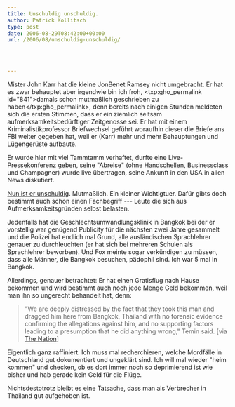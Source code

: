 ```yaml
---
title: Unschuldig unschuldig.
author: Patrick Kollitsch
type: post
date: 2006-08-29T08:42:00+00:00
url: /2006/08/unschuldig-unschuldig/




---
```

Mister John Karr hat die kleine JonBenet Ramsey nicht umgebracht. Er hat es zwar behauptet aber irgendwie bin ich froh, <txp:gho_permalink id="841">damals schon mutma&szlig;lich geschrieben zu haben</txp:gho_permalink>, denn bereits nach einigen Stunden meldeten sich die ersten Stimmen, dass er ein ziemlich seltsam aufmerksamkeitsbed&uuml;rftiger Zeitgenosse sei. Er hat mit einem Kriminalistikprofessor Briefwechsel gef&uuml;hrt woraufhin dieser die Briefe ans FBI weiter gegeben hat, weil er (Karr) mehr und mehr Behauptungen und L&uuml;genger&uuml;ste aufbaute. 

Er wurde hier mit viel Tammtamm verhaftet, durfte eine Live-Pressekonferenz geben, seine "Abreise" (ohne Handschellen, Businessclass und Champagner) wurde live &uuml;bertragen, seine Ankunft in den USA in allen News diskutiert. 

[Nun ist er unschuldig][1]. Mutma&szlig;lich. Ein kleiner Wichtigtuer. Daf&uuml;r gibts doch bestimmt auch schon einen Fachbegriff --- Leute die sich aus Aufmerksamkeitsgr&uuml;nden selbst belasten.

Jedenfalls hat die Geschlechtsumwandlungsklinik in Bangkok bei der er vorstellig war gen&uuml;gend Publicity f&uuml;r die n&auml;chsten zwei Jahre gesammelt und die Polizei hat endlich mal Grund, alle ausl&auml;ndischen Sprachlehrer genauer zu durchleuchten (er hat sich bei mehreren Schulen als Sprachlehrer beworben). Und Fox meinte sogar verk&uuml;ndigen zu m&uuml;ssen, dass alle M&auml;nner, die Bangkok besuchen, p&auml;dophil sind. Ich war 5 mal in Bangkok. 

Allerdings, genauer betrachtet: Er hat einen Gratisflug nach Hause bekommen und wird bestimmt auch noch jede Menge Geld bekommen, weil man ihn so ungerecht behandelt hat, denn:

> "We are deeply distressed by the fact that they took this man and dragged him here from Bangkok, Thailand with no forensic evidence confirming the allegations against him, and no supporting factors leading to a presumption that he did anything wrong," Temin said. [via [The Nation][1]]

Eigentlich ganz raffiniert. Ich muss mal recherchieren, welche Mordf&auml;lle in Deutschland gut dokumentiert und ungekl&auml;rt sind. Ich will mal wieder "heim kommen" und checken, ob es dort immer noch so deprimierend ist wie bisher und hab gerade kein Geld f&uuml;r die Fl&uuml;ge.

Nichtsdestotrotz bleibt es eine Tatsache, dass man als Verbrecher in Thailand gut aufgehoben ist.

 [1]: http://www.nationmultimedia.com/2006/08/29/headlines/headlines_30012254.php